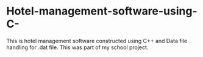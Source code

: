 # Hotel-management-software-using-C-
This is hotel management software constructed using C++ and Data file handling for .dat file. This was part of my school project.
